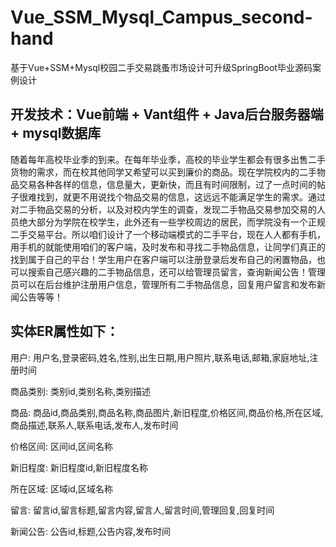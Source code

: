 # Vue_SSM_Mysql_Campus_second-hand
基于Vue+SSM+Mysql校园二手交易跳蚤市场设计可升级SpringBoot毕业源码案例设计

## 开发技术：Vue前端 + Vant组件 + Java后台服务器端 + mysql数据库

  随着每年高校毕业季的到来。在每年毕业季，高校的毕业学生都会有很多出售二手货物的需求，而在校其他同学又希望可以买到廉价的商品。现在学院校内的二手物品交易各种各样的信息，信息量大，更新快，而且有时间限制，过了一点时间的帖子很难找到，就更不用说找个物品交易的信息，这远远不能满足学生的需求。通过对二手物品交易的分析，以及对校内学生的调查，发现二手物品交易参加交易的人员绝大部分为学院在校学生，此外还有一些学校周边的居民，而学院没有一个正规二手交易平台。所以咱们设计了一个移动端模式的二手平台，现在人人都有手机，用手机的就能使用咱们的客户端，及时发布和寻找二手物品信息，让同学们真正的找到属于自己的平台！学生用户在客户端可以注册登录后发布自己的闲置物品，也可以搜索自己感兴趣的二手物品信息，还可以给管理员留言，查询新闻公告！管理员可以在后台维护注册用户信息，管理所有二手物品信息，回复用户留言和发布新闻公告等等！

## 实体ER属性如下：
用户: 用户名,登录密码,姓名,性别,出生日期,用户照片,联系电话,邮箱,家庭地址,注册时间

商品类别: 类别id,类别名称,类别描述

商品: 商品id,商品类别,商品名称,商品图片,新旧程度,价格区间,商品价格,所在区域,商品描述,联系人,联系电话,发布人,发布时间

价格区间: 区间id,区间名称

新旧程度: 新旧程度id,新旧程度名称

所在区域: 区域id,区域名称

留言: 留言id,留言标题,留言内容,留言人,留言时间,管理回复,回复时间

新闻公告: 公告id,标题,公告内容,发布时间
